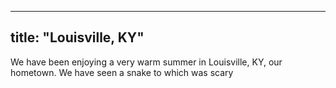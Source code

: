 
---
title:  "Louisville, KY"
---

We have been enjoying a very warm summer in Louisville, KY, our hometown. We have seen a snake to which was scary
